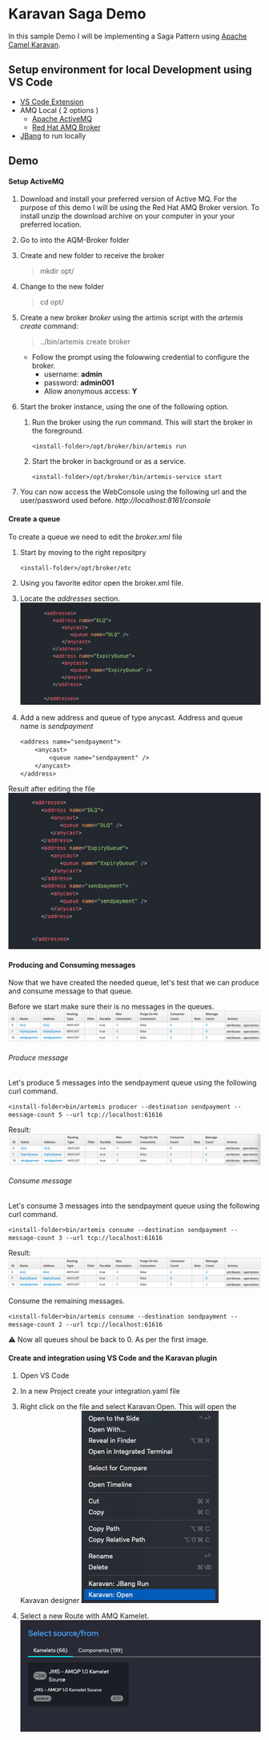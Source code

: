 # Karavan Saga Demo

In this sample Demo I will be implementing a Saga Pattern using [Apache Camel Karavan](https://github.com/apache/camel-karavan).


## Setup environment for local Development using VS Code
* [VS Code Extension](https://marketplace.visualstudio.com/items?itemName=camel-karavan.karavan)
* AMQ Local ( 2 options )
    * [Apache ActiveMQ](https://activemq.apache.org/components/artemis/download/)
    * [Red Hat AMQ Broker](https://developers.redhat.com/products/amq/download)
* [JBang](https://www.jbang.dev/download/) to run locally


## Demo

#### Setup ActiveMQ 

1. Download and install your preferred version of Active MQ. For the purpose of this demo I will be using the Red Hat AMQ Broker version. To install unzip the download archive on your computer in your your preferred location.

1. Go to into the AQM-Broker folder

1. Create and new folder to receive the broker
    > mkdir opt/
1. Change to the new folder
    > cd opt/

1. Create a new broker *broker* using the artimis script with the *artemis create* command:
    > ../bin/artemis create broker 

    * Follow the prompt using the folowwing credential to configure the broker.
        * username: __admin__
        * password: __admin001__
        * Allow anonymous access: __Y__
        
1. Start the broker instance, using the one of the following option.
    1. Run the broker using the  *run* command. This will start the broker in the foreground.
        ```
        <install-folder>/opt/broker/bin/artemis run 
        ```
    2. Start the broker in background or as a service.
        ```
        <install-folder>/opt/broker/bin/artemis-service start 
        ```

1. You can now access the WebConsole using the following url and the user/password used before.
    *http://localhost:8161/console*


#### Create a queue

To create a queue we need to edit the *broker.xml* file

1. Start by moving to the right repositpry
    ```
    <install-folder>/opt/broker/etc
    ```

1. Using you favorite editor open the broker.xml file.

1. Locate the *addresses* section.
![Addresses section](docs/images/addressesSection.png)

1. Add a new address and queue of type anycast. Address and queue name is *sendpayment*
    ```
    <address name="sendpayment">
        <anycast>
            <queue name="sendpayment" />
        </anycast>
    </address>
    ```
Result after editing the file
![Addresses section result](docs/images/addressesSection1.png)    




#### Producing and Consuming messages

Now that we have created the needed queue, let's test that we can produce and consume message to that queue.

Before we start make sure their is no messages in the queues.
![Queue no message](docs/images/queuenomessage.png)


###### Produce message

Let's produce 5 messages into the sendpayment queue using the following curl command. 
```
<install-folder>bin/artemis producer --destination sendpayment --message-count 5 --url tcp://localhost:61616
```

Result:
![Queue 5 message](docs/images/queuewithmessage.png)


###### Consume message
Let's consume 3 messages into the sendpayment queue using the following curl command. 
```
<install-folder>bin/artemis consume --destination sendpayment --message-count 3 --url tcp://localhost:61616
```

Result:
![Queue 2 message](docs/images/queue2message.png)


Consume the remaining messages.
```
<install-folder>bin/artemis consume --destination sendpayment --message-count 2 --url tcp://localhost:61616
```

:warning: Now all queues shoul be back to 0. As per the first image.


#### Create and integration using VS Code and the Karavan plugin

1. Open VS Code
1. In a new Project create your integration.yaml file
1. Right click on the file and select Karavan:Open.  This will open the Kavavan designer
![Karavan Open](docs/images/karavan1.png)

1. Select a new Route with AMQ Kamelet.
![AMQ Kamelwt](docs/images/amqkamelet.png)